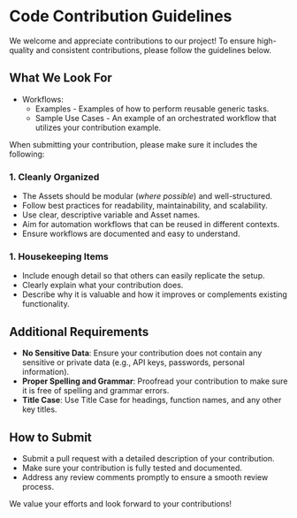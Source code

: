 # Code Contribution Guidelines

We welcome and appreciate contributions to our project! To ensure high-quality and consistent contributions, please follow the guidelines below.

## What We Look For
- Workflows:
    - Examples - Examples of how to perform reusable generic tasks.
    - Sample Use Cases - An example of an orchestrated workflow that utilizes your contribution example.

When submitting your contribution, please make sure it includes the following:

### 1. Cleanly Organized
- The Assets should be modular (_where possible_) and well-structured.
- Follow best practices for readability, maintainability, and scalability.
- Use clear, descriptive variable and Asset names.
- Aim for automation workflows that can be reused in different contexts.
- Ensure workflows are documented and easy to understand.

### 1. Housekeeping Items
- Include enough detail so that others can easily replicate the setup.
- Clearly explain what your contribution does.
- Describe why it is valuable and how it improves or complements existing functionality.

## Additional Requirements

- **No Sensitive Data**: Ensure your contribution does not contain any sensitive or private data (e.g., API keys, passwords, personal information).
- **Proper Spelling and Grammar**: Proofread your contribution to make sure it is free of spelling and grammar errors.
- **Title Case**: Use Title Case for headings, function names, and any other key titles.

## How to Submit

- Submit a pull request with a detailed description of your contribution.
- Make sure your contribution is fully tested and documented.
- Address any review comments promptly to ensure a smooth review process.

We value your efforts and look forward to your contributions!

